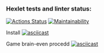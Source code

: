 ### Hexlet tests and linter status:
[![Actions Status](https://github.com/qffo/python-project-49/actions/workflows/hexlet-check.yml/badge.svg)](https://github.com/qffo/python-project-49/actions)
[![Maintainability](https://api.codeclimate.com/v1/badges/9ce19e7fca0f7255c50b/maintainability)](https://codeclimate.com/github/qffo/python-project-49/maintainability)

Install
[![asciicast](https://asciinema.org/a/6Ymvfib9989zidq00eRQ8kchl.svg)](https://asciinema.org/a/6Ymvfib9989zidq00eRQ8kchl)

Game brain-even procedd
[![asciicast](https://asciinema.org/a/YsdSsOEuFvBPWt6J5Xt676l2B.svg)](https://asciinema.org/a/YsdSsOEuFvBPWt6J5Xt676l2B)